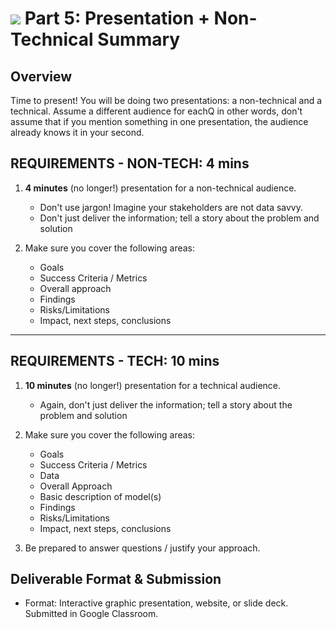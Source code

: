 # ![](https://ga-dash.s3.amazonaws.com/production/assets/logo-9f88ae6c9c3871690e33280fcf557f33.png) Part 5: Presentation + Non-Technical Summary

## Overview

Time to present!  You will be doing two presentations: a non-technical and a technical.  Assume a different audience for eachQ in other words, don't assume that if you mention something in one presentation, the audience already knows it in your second.



## REQUIREMENTS - NON-TECH: 4 mins

1. **4 minutes** (no longer!) presentation for a non-technical audience.
   - Don't use jargon!  Imagine your stakeholders are not data savvy.
   - Don't just deliver the information; tell a story about the problem and solution

2. Make sure you cover the following areas:
   - Goals
   - Success Criteria / Metrics
   - Overall approach
   - Findings
   - Risks/Limitations
   - Impact, next steps, conclusions



---

## REQUIREMENTS - TECH: 10 mins

1. **10 minutes** (no longer!) presentation for a technical audience.
   - Again, don't just deliver the information; tell a story about the problem and solution

2. Make sure you cover the following areas:
   - Goals
   - Success Criteria / Metrics
   - Data
   - Overall Approach
   - Basic description of model(s)
   - Findings
   - Risks/Limitations
   - Impact, next steps, conclusions

3. Be prepared to answer questions / justify your approach.  



## Deliverable Format & Submission

- Format: Interactive graphic presentation, website, or slide deck.  Submitted in Google Classroom.
